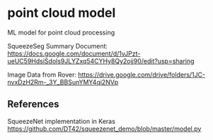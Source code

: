 # point cloud model
 ML model for point cloud processing

SqueezeSeg Summary Document:
https://docs.google.com/document/d/1vJPzt-ueUC59HdsiSdols9JLYZxq54CYHy8Qy2ojj90/edit?usp=sharing

Image Data from Rover:
https://drive.google.com/drive/folders/1JC-nvxDzH2Rm-_3Y_BBSunYMY4qi2NVp

## References
SqueezeNet implementation in Keras
https://github.com/DT42/squeezenet_demo/blob/master/model.py

